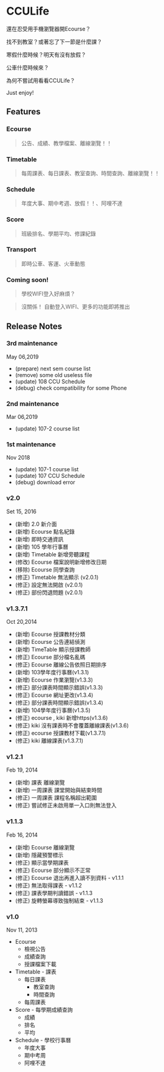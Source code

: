 CCULife
=======



還在忍受用手機瀏覽器開Ecourse？

找不到教室？或著忘了下一節是什麼課？

寒假什麼時候？明天有沒有放假？

公車什麼時候來？

為何不嘗試用看看CCULife？

Just enjoy!


## Features

### Ecourse

> 公告、成績、教學檔案、離線瀏覽！！

### Timetable

> 每周課表、每日課表、教室查詢、時間查詢、離線瀏覽！！

### Schedule

> 年度大事、期中考週、放假！！、阿哩不達

### Score

> 班級排名、學期平均、修課紀錄

### Transport

> 即時公車、客運、火車動態

### Coming soon!

>學校WIFI登入好麻煩？

>沒關係！
自動登入WIFI、更多的功能即將推出

## Release Notes

### 3rd maintenance
May 06,2019
* (prepare) next sem course list
* (remove) some old useless file
* (update) 108 CCU Schedule
* (debug) check compatibility for some Phone

### 2nd maintenance
Mar 06,2019
* (update) 107-2 course list

### 1st maintenance
Nov 2018
* (update) 107-1 course list
* (update) 107 CCU Schedule
* (debug) download error

### v2.0
Set 15, 2016

* (新增) 2.0 新介面
* (新增) Ecourse 點名紀錄
* (新增) 即時交通資訊
* (新增) 105 學年行事曆
* (新增) Timetable 新增旁聽課程
* (修改) Ecourse 檔案說明新增修改日期
* (移除) Ecourse 同學查詢
* (修正) Timetable 無法顯示 (v2.0.1)
* (修正) 設定無法開啟 (v2.0.1)
* (修正) 部份閃退問題 (v2.0.1)

### v1.3.7.1

Oct 20,2014

* (新增) Ecourse 授課教材分類
* (新增) Ecourse 公告連結偵測
* (新增) TimeTable 顯示授課教師
* (修正) Ecourse 部分檔名亂碼
* (修正) Ecourse 離線公告依照日期排序
* (新增) 103學年度行事曆(v1.3.1)
* (新增) Ecourse 作業瀏覽(v1.3.3)
* (修正) 部分課表時間顯示錯誤(v1.3.3)
* (修正) Ecourse 網址更改(v1.3.4)
* (修正) 部分課表時間顯示錯誤(v1.3.4)
* (新增) 104學年度行事曆(v1.3.5)
* (修正) ecourse , kiki 新增https(v1.3.6)
* (修正) kiki 沒有課表時不會覆蓋離線課表(v1.3.6)
* (修正) ecourse 授課教材下載(v1.3.7.1)
* (修正) kiki 離線課表(v1.3.7.1)


### v1.2.1

Feb 19, 2014

* (新增) 課表 離線瀏覽
* (新增) 一周課表 課堂開始與結束時間
* (修正) 一周課表 課程名稱超出範圍
* (修正) 嘗試修正未啟用單一入口則無法登入

### v1.1.3

Feb 16, 2014

* (新增) Ecourse 離線瀏覽
* (新增) 隱藏預警標示
* (修正) 顯示當學期課表
* (修正) Ecourse 部分顯示不正常
* (修正) Ecourse 退出再進入讀不到資料 - v1.1.1
* (修正) 無法取得課表 - v1.1.2
* (修正) 課表學期判讀錯誤 - v1.1.3
* (修正) 旋轉螢幕導致強制結束 - v1.1.3

### v1.0

Nov 11, 2013

* Ecourse
	* 檢視公告
	* 成績查詢
	* 授課檔案下載
* Timetable - 課表
	* 每日課表
		* 教室查詢
		* 時間查詢
	* 每周課表
* Score - 每學期成績查詢
	* 成績
	* 排名
	* 平均
* Schedule - 學校行事曆
	* 年度大事
	* 期中考周
	* 阿哩不達
